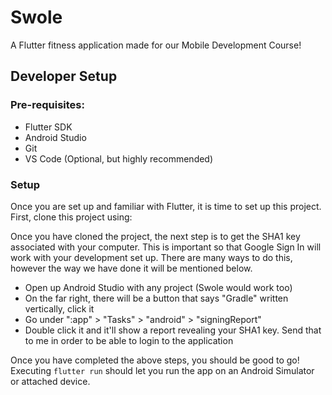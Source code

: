 # Swole

A Flutter fitness application made for our Mobile Development Course!
## Developer Setup

### Pre-requisites:
- Flutter SDK
- Android Studio
- Git
- VS Code (Optional, but highly recommended)

### Setup

Once you are set up and familiar with Flutter, it is time to set up this project.
First, clone this project using:

Once  you have cloned the project, the next step is to get the SHA1 key associated with your computer. This is important so that Google Sign In will work with your development set up. There are many ways to do this, however the way we have done it will be mentioned below.

- Open up Android Studio with any project (Swole would work too)
- On the far right, there will be a button that says "Gradle" written vertically, click it
- Go under ":app" > "Tasks" > "android" > "signingReport"
- Double click it and it'll show a report revealing your SHA1 key. Send that to me in order to be able to login to the application

Once you have completed the above steps, you should be good to go! Executing `flutter run` should let you run the app on an Android Simulator or attached device. 